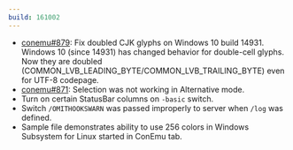 ```yaml
---
build: 161002
---
```


* [conemu#879](https://github.com/Maximus5/ConEmu/issues/879): Fix doubled CJK glyphs on Windows 10 build 14931.
  Windows 10 (since 14931) has changed behavior for double-cell glyphs. Now they are
  doubled (COMMON_LVB_LEADING_BYTE/COMMON_LVB_TRAILING_BYTE) even for UTF-8 codepage.
* [conemu#871](https://github.com/Maximus5/ConEmu/issues/871): Selection was not working in Alternative mode.
* Turn on certain StatusBar columns on `-basic` switch.
* Switch `/OMITHOOKSWARN` was passed improperly to server when `/log` was defined.
* Sample file demonstrates ability to use 256 colors in Windows Subsystem for Linux
  started in ConEmu tab.
